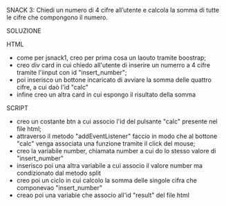 SNACK 3:
Chiedi un numero di 4 cifre all’utente
e calcola la somma di tutte le cifre che compongono il numero.

SOLUZIONE

HTML
- come per jsnack1, creo per prima cosa un laouto tramite boostrap;
- creo div card in cui chiedo all'utente di inserire un numerro a 4 cifre tramite l'iinput con id "insert_number";
- poi inserisco un bottone incaricato di avviare la somma delle quattro cifre, a cui daò l'id "calc"
- infine creo un altra card in cui espongo il risultato della somma

SCRIPT
- creo un costante btn a cui associo l'id del pulsante "calc" presente nel file html;
- attraverso il metodo "addEventListener" faccio in modo che al bottone "calc" venga associata una funzione tramite il click del mouse;
- creo la variabile number, chiamata number a cui do lo stesso valore di "insert_number"
- inserisco poi una altra variabile a cui associo il valore number ma condizionato dal metodo split
- creo poi un ciclo in cui calcolo la somma delle singole cifra che componevao "insert_number"
- creao poi una variabie che associo all'id "result" del file html